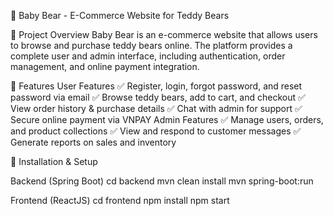 🧸 Baby Bear - E-Commerce Website for Teddy Bears

📌 Project Overview
Baby Bear is an e-commerce website that allows users to browse and purchase teddy bears online. The platform provides a complete user and admin interface, including authentication, order management, and online payment integration.

🚀 Features
User Features
✅ Register, login, forgot password, and reset password via email
✅ Browse teddy bears, add to cart, and checkout
✅ View order history & purchase details
✅ Chat with admin for support
✅ Secure online payment via VNPAY
Admin Features
✅ Manage users, orders, and product collections
✅ View and respond to customer messages
✅ Generate reports on sales and inventory

🔧 Installation & Setup

Backend (Spring Boot)
cd backend
mvn clean install
mvn spring-boot:run

Frontend (ReactJS)
cd frontend
npm install
npm start
